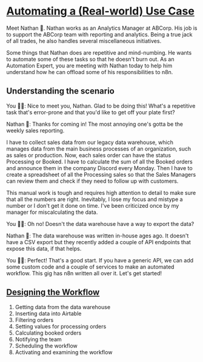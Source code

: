 # [Automating a (Real-world) Use Case](https://docs.n8n.io/courses/level-one/chapter-3/)

Meet Nathan 🙋. Nathan works as an Analytics Manager at ABCorp. His job is to support the ABCorp team with reporting and analytics. Being a true jack of all trades, he also handles several miscellaneous initiatives.

Some things that Nathan does are repetitive and mind-numbing. He wants to automate some of these tasks so that he doesn't burn out. As an Automation Expert, you are meeting with Nathan today to help him understand how he can offload some of his responsibilities to n8n.

## Understanding the scenario

You 👩‍🔧: Nice to meet you, Nathan. Glad to be doing this! What's a repetitive task that's error-prone and that you'd like to get off your plate first?

Nathan 🙋: Thanks for coming in! The most annoying one's gotta be the weekly sales reporting.

I have to collect sales data from our legacy data warehouse, which manages data from the main business processes of an organization, such as sales or production. Now, each sales order can have the status Processing or Booked. I have to calculate the sum of all the Booked orders and announce them in the company Discord every Monday. Then I have to create a spreadsheet of all the Processing sales so that the Sales Managers can review them and check if they need to follow up with customers.

This manual work is tough and requires high attention to detail to make sure that all the numbers are right. Inevitably, I lose my focus and mistype a number or I don't get it done on time. I've been criticized once by my manager for miscalculating the data.

You 👩‍🔧: Oh no! Doesn't the data warehouse have a way to export the data?

Nathan 🙋: The data warehouse was written in-house ages ago. It doesn't have a CSV export but they recently added a couple of API endpoints that expose this data, if that helps.

You 👩‍🔧: Perfect! That's a good start. If you have a generic API, we can add some custom code and a couple of services to make an automated workflow. This gig has n8n written all over it. Let's get started!

## [Designing the Workflow](https://docs.n8n.io/courses/level-one/chapter-4/)

1. Getting data from the data warehouse
2. Inserting data into Airtable
3. Filtering orders
4. Setting values for processing orders
5. Calculating booked orders
6. Notifying the team
7. Scheduling the workflow
8. Activating and examining the workflow
